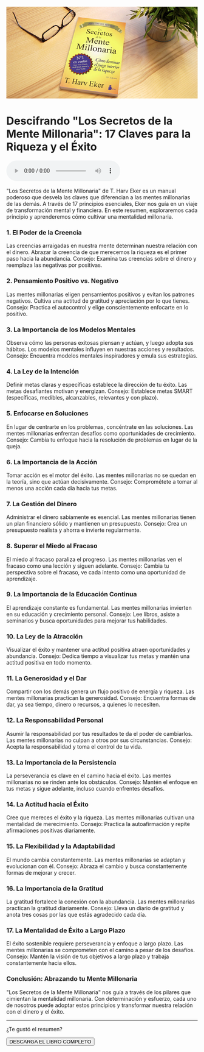 ![](https://raw.githubusercontent.com/LARG-APPS/Summary-Books/main/lsdlmm/imgs/los-secretos-la-mente-millonaria-t-harv-eker-resumen-animado.jpg)

# Descifrando "Los Secretos de la Mente Millonaria": 17 Claves para la Riqueza y el Éxito

<audio src="../content/lsdlmm/lsdlmm.mp3" controls></audio>


"Los Secretos de la Mente Millonaria" de T. Harv Eker es un manual poderoso que desvela las claves que diferencian a las mentes millonarias de las demás. A través de 17 principios esenciales, Eker nos guía en un viaje de transformación mental y financiera. En este resumen, exploraremos cada principio y aprenderemos cómo cultivar una mentalidad millonaria.

### 1. El Poder de la Creencia

Las creencias arraigadas en nuestra mente determinan nuestra relación con el dinero. Abrazar la creencia de que merecemos la riqueza es el primer paso hacia la abundancia. Consejo: Examina tus creencias sobre el dinero y reemplaza las negativas por positivas.

### 2. Pensamiento Positivo vs. Negativo

Las mentes millonarias eligen pensamientos positivos y evitan los patrones negativos. Cultiva una actitud de gratitud y apreciación por lo que tienes. Consejo: Practica el autocontrol y elige conscientemente enfocarte en lo positivo.

### 3. La Importancia de los Modelos Mentales

Observa cómo las personas exitosas piensan y actúan, y luego adopta sus hábitos. Los modelos mentales influyen en nuestras acciones y resultados. Consejo: Encuentra modelos mentales inspiradores y emula sus estrategias.

### 4. La Ley de la Intención

Definir metas claras y específicas establece la dirección de tu éxito. Las metas desafiantes motivan y energizan. Consejo: Establece metas SMART (específicas, medibles, alcanzables, relevantes y con plazo).

### 5. Enfocarse en Soluciones

En lugar de centrarte en los problemas, concéntrate en las soluciones. Las mentes millonarias enfrentan desafíos como oportunidades de crecimiento. Consejo: Cambia tu enfoque hacia la resolución de problemas en lugar de la queja.

### 6. La Importancia de la Acción

Tomar acción es el motor del éxito. Las mentes millonarias no se quedan en la teoría, sino que actúan decisivamente. Consejo: Comprométete a tomar al menos una acción cada día hacia tus metas.

### 7. La Gestión del Dinero

Administrar el dinero sabiamente es esencial. Las mentes millonarias tienen un plan financiero sólido y mantienen un presupuesto. Consejo: Crea un presupuesto realista y ahorra e invierte regularmente.

### 8. Superar el Miedo al Fracaso

El miedo al fracaso paraliza el progreso. Las mentes millonarias ven el fracaso como una lección y siguen adelante. Consejo: Cambia tu perspectiva sobre el fracaso, ve cada intento como una oportunidad de aprendizaje.

### 9. La Importancia de la Educación Continua

El aprendizaje constante es fundamental. Las mentes millonarias invierten en su educación y crecimiento personal. Consejo: Lee libros, asiste a seminarios y busca oportunidades para mejorar tus habilidades.

### 10. La Ley de la Atracción

Visualizar el éxito y mantener una actitud positiva atraen oportunidades y abundancia. Consejo: Dedica tiempo a visualizar tus metas y mantén una actitud positiva en todo momento.

### 11. La Generosidad y el Dar

Compartir con los demás genera un flujo positivo de energía y riqueza. Las mentes millonarias practican la generosidad. Consejo: Encuentra formas de dar, ya sea tiempo, dinero o recursos, a quienes lo necesiten.

### 12. La Responsabilidad Personal

Asumir la responsabilidad por tus resultados te da el poder de cambiarlos. Las mentes millonarias no culpan a otros por sus circunstancias. Consejo: Acepta la responsabilidad y toma el control de tu vida.

### 13. La Importancia de la Persistencia

La perseverancia es clave en el camino hacia el éxito. Las mentes millonarias no se rinden ante los obstáculos. Consejo: Mantén el enfoque en tus metas y sigue adelante, incluso cuando enfrentes desafíos.

### 14. La Actitud hacia el Éxito

Cree que mereces el éxito y la riqueza. Las mentes millonarias cultivan una mentalidad de merecimiento. Consejo: Practica la autoafirmación y repite afirmaciones positivas diariamente.

### 15. La Flexibilidad y la Adaptabilidad

El mundo cambia constantemente. Las mentes millonarias se adaptan y evolucionan con él. Consejo: Abraza el cambio y busca constantemente formas de mejorar y crecer.

### 16. La Importancia de la Gratitud

La gratitud fortalece la conexión con la abundancia. Las mentes millonarias practican la gratitud diariamente. Consejo: Lleva un diario de gratitud y anota tres cosas por las que estás agradecido cada día.

### 17. La Mentalidad de Éxito a Largo Plazo

El éxito sostenible requiere perseverancia y enfoque a largo plazo. Las mentes millonarias se comprometen con el camino a pesar de los desafíos. Consejo: Mantén la visión de tus objetivos a largo plazo y trabaja constantemente hacia ellos.

### Conclusión: Abrazando tu Mente Millonaria

"Los Secretos de la Mente Millonaria" nos guía a través de los pilares que cimientan la mentalidad millonaria. Con determinación y esfuerzo, cada uno de nosotros puede adoptar estos principios y transformar nuestra relación con el dinero y el éxito.

<hr>
<div class="center">
	<p>¿Te gustó el resumen?</p>
	<button onclick="downloadBook()">DESCARGA EL LIBRO COMPLETO</button>
<div>

